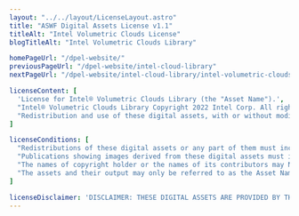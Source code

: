 ```yaml
---
layout: "../../layout/LicenseLayout.astro"
title: "ASWF Digital Assets License v1.1"
titleAlt: "Intel Volumetric Clouds License"
blogTitleAlt: "Intel Volumetric Clouds Library"

homePageUrl: "/dpel-website/"
previousPageUrl: "/dpel-website/intel-cloud-library"
nextPageUrl: "/dpel-website/intel-cloud-library/intel-volumetric-clouds-license"

licenseContent: [
  'License for Intel® Volumetric Clouds Library (the "Asset Name").',
  "Intel® Volumetric Clouds Library Copyright 2022 Intel Corp. All rights reserved.",
  "Redistribution and use of these digital assets, with or without modification, solely for education, training, research, software and hardware development, performance benchmarking (including publication of benchmark results and permitting reproducibility of the benchmark results by third parties), or software and hardware product demonstrations, are permitted provided that the following conditions are met:"
]

licenseConditions: [
  "Redistributions of these digital assets or any part of them must include the above copyright notice, this list of conditions and the disclaimer below, and if applicable, a description of how the redistributed versions of the digital assets differ from the originals.",
  "Publications showing images derived from these digital assets must include the above copyright notice.",
  "The names of copyright holder or the names of its contributors may NOT be used to promote or to imply endorsement, sponsorship, or affiliation with products developed or tested utilizing these digital assets or benchmarking results obtained from these digital assets, without prior written permission from copyright holder.",
  "The assets and their output may only be referred to as the Asset Name listed above, and your use of the Asset Name shall be solely to identify the digital assets. Other than as expressly permitted by this License, you may NOT use any trade names, trademarks, service marks, or product names of the copyright holder for any purpose."
]

licenseDisclaimer: 'DISCLAIMER: THESE DIGITAL ASSETS ARE PROVIDED BY THE COPYRIGHT HOLDER "AS IS" AND ANY EXPRESS OR IMPLIED WARRANTIES, INCLUDING, BUT NOT LIMITED TO, THE IMPLIED WARRANTIES OF MERCHANTABILITY AND FITNESS FOR A PARTICULAR PURPOSE, ARE DISCLAIMED. IN NO EVENT SHALL COPYRIGHT HOLDER BE LIABLE FOR ANY DIRECT, INDIRECT, INCIDENTAL, SPECIAL, EXEMPLARY, OR CONSEQUENTIAL DAMAGES (INCLUDING, BUT NOT LIMITED TO, PROCUREMENT OF SUBSTITUTE GOODS OR SERVICES; LOSS OF USE, DATA, OR PROFITS; OR BUSINESS INTERRUPTION) HOWEVER CAUSED AND ON ANY THEORY OF LIABILITY, WHETHER IN CONTRACT, STRICT LIABILITY, OR TORT (INCLUDING NEGLIGENCE OR OTHERWISE) ARISING IN ANY WAY OUT OF THE USE OF THESE DIGITAL ASSETS, EVEN IF ADVISED OF THE POSSIBILITY OF SUCH DAMAGE.'
---
```

